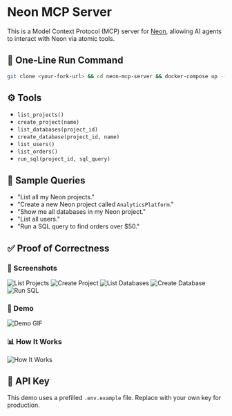 # Neon MCP Server

This is a Model Context Protocol (MCP) server for [Neon](https://neon.tech), allowing AI agents to interact with Neon via atomic tools.

## 🐳 One-Line Run Command
```bash
git clone <your-fork-url> && cd neon-mcp-server && docker-compose up --build
```

## ⚙️ Tools
- `list_projects()`
- `create_project(name)`
- `list_databases(project_id)`
- `create_database(project_id, name)`
- `list_users()`
- `list_orders()`
- `run_sql(project_id, sql_query)`

## 🧪 Sample Queries
- "List all my Neon projects."
- "Create a new Neon project called `AnalyticsPlatform`."
- "Show me all databases in my Neon project."
- "List all users."
- "Run a SQL query to find orders over $50."

## ✅ Proof of Correctness

### 📸 Screenshots
![List Projects](proof/list_projects.png)
![Create Project](proof/create_project.png)
![List Databases](proof/list_databases.png)
![Create Database](proof/create_database.png)
![Run SQL](proof/run_sql.png)

### 🎥 Demo
![Demo GIF](proof/demo.gif)

### 📊 How It Works
![How It Works](proof/how_it_works.png)

## 🔐 API Key
This demo uses a prefilled `.env.example` file. Replace with your own key for production.

